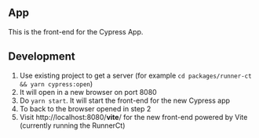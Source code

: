 ## App

This is the front-end for the Cypress App.

## Development

1. Use existing project to get a server (for example `cd packages/runner-ct && yarn cypress:open`)
2. It will open in a new browser on port 8080
3. Do `yarn start`. It will start the front-end for the new Cypress app 
4. To back to the browser opened in step 2
5. Visit http://localhost:8080/__vite__/ for the new front-end powered by Vite (currently running the RunnerCt)

